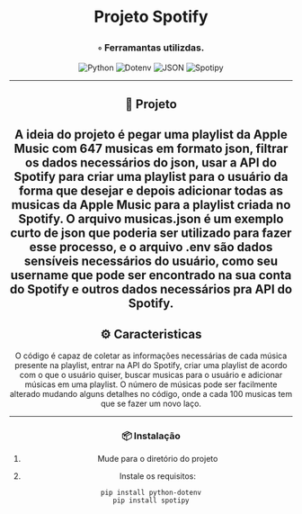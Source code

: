 <div align="center">
<h1 align="center">

<br> Projeto Spotify
</h1>
<h3>◦ Ferramantas utilizdas.</h3>

<p align="center">
<img src="https://img.shields.io/badge/Python-3776AB.svg?style&logo=Python&logoColor=white" alt="Python" />
<img src="https://img.shields.io/badge/Dotenv-purple" alt="Dotenv"/>
<img src="https://img.shields.io/badge/JSON-000000.svg?style&logo=JSON&logoColor=blue" alt="JSON" />
<img src="https://img.shields.io/badge/Spotipy-white" alt="Spotipy" />

</p>

---

## 📍 Projeto

A ideia do projeto é pegar uma playlist da Apple Music com 647 musicas em formato json, filtrar os dados necessários do json, usar a API do Spotify para criar uma playlist para o usuário da forma que desejar e depois adicionar todas as musicas da Apple Music para a playlist criada no Spotify. O arquivo musicas.json é um exemplo curto de json que poderia ser utilizado para fazer esse processo, e o arquivo .env são dados sensíveis necessários do usuário, como seu username que pode ser encontrado na sua conta do Spotify e outros dados necessários pra API do Spotify.
---

## ⚙️ Caracteristicas

O código é capaz de coletar as informações necessárias de cada música presente na playlist, entrar na API do Spotify, criar uma playlist de acordo com o que o usuário quiser, buscar musicas para o usuário e adicionar músicas em uma playlist. O número de músicas pode ser facilmente alterado mudando alguns detalhes no código, onde a cada 100 musicas tem que se fazer um novo laço. 

---

### 📦 Instalação

1. Mude para o diretório do projeto

2. Instale os requisitos:
```
pip install python-dotenv
pip install spotipy
```
